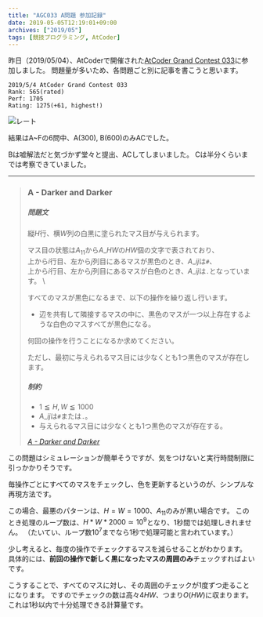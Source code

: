 ```yaml
---
title: "AGC033 A問題 参加記録"
date: 2019-05-05T12:19:01+09:00
archives: ["2019/05"]
tags: [競技プログラミング, AtCoder]
---
```


昨日（2019/05/04）、AtCoderで開催された[AtCoder Grand Contest 033](https://atcoder.jp/contests/agc033)に参加しました。
問題量が多いため、各問題ごと別に記事を書こうと思います。
<!--more-->
```
2019/5/4 AtCoder Grand Contest 033
Rank: 565(rated)
Perf: 1705
Rating: 1275(+61, highest!)
```

![レート](/blog/img/AtCoder20190504.png)

結果はA~Fの6問中、A(300), B(600)のみACでした。

Bは嘘解法だと気づかず堂々と提出、ACしてしまいました。
Cは半分くらいまでは考察できていました。

---
> ### A - Darker and Darker
>
> ##### 問題文
>
> 縦$H$行、横$W$列の白黒に塗られたマス目が与えられます。
>
> マス目の状態は$A_{11}$から$A\_{HW}$の$HW$個の文字で表されており、  \
> 上から$i$行目、左から$j$列目にあるマスが黒色のとき、$A\_{ij}$は`#`、  \
> 上から$i$行目、左から$j$列目にあるマスが白色のとき、$A\_{ij}$は`.`となっています。  \
>
> すべてのマスが黒色になるまで、以下の操作を繰り返し行います。
>
> - 辺を共有して隣接するマスの中に、黒色のマスが一つ以上存在するような白色のマスすべてが黒色になる。
>
> 何回の操作を行うことになるか求めてください。
>
> ただし、最初に与えられるマス目には少なくとも1つ黒色のマスが存在します。
>
>
> ##### 制約
> - $1 ≦ H,W ≦ 1000$
> - $A\_{ij}$は`#`または`.`。
> - 与えられるマス目には少なくとも1つ黒色のマスが存在する。
>
> <cite>[A - Darker and Darker](https://atcoder.jp/contests/agc033/tasks/agc033_a)</cite>

この問題はシミュレーションが簡単そうですが、気をつけないと実行時間制限に引っかかりそうです。

毎操作ごとにすべてのマスをチェックし、色を更新するというのが、シンプルな再現方法です。

この場合、最悪のパターンは、$H=W=1000$、$A_{11}$のみが黒い場合です。
このとき処理のループ数は、$H*W*2000 \simeq 10^9$となり、1秒間では処理しきれません。
（たいてい、ループ数$10^7$までなら1秒で処理可能と言われています。）

少し考えると、毎度の操作でチェックするマスを減らせることがわかります。
具体的には、**前回の操作で新しく黒になったマスの周囲のみ**チェックすればよいです。

こうすることで、すべてのマスに対し、その周囲のチェックが1度ずつ走ることになります。
ですのでチェックの数は高々$4HW$、つまり$O(HW)$に収まります。
これは1秒以内で十分処理できる計算量です。

